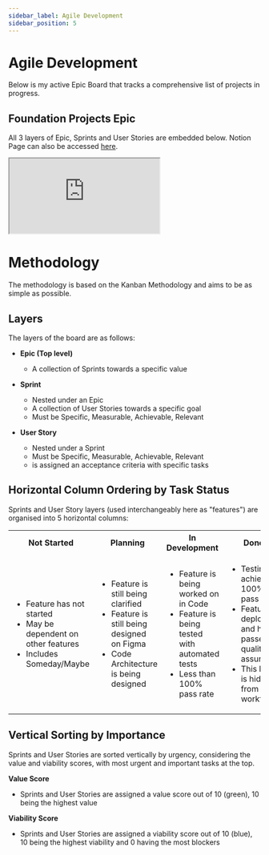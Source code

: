 ```yaml
---
sidebar_label: Agile Development
sidebar_position: 5
---
```

# Agile Development

Below is my active Epic Board that tracks a comprehensive list of projects in progress.


## Foundation Projects Epic



All 3 layers of Epic, Sprints and User Stories are embedded below. Notion Page can also be accessed [here](https://v2-embednotion.com/18f74616656880608b0dcc9acd0ccad1).


<iframe src="https://v2-embednotion.com/18c746166568809cbb49e62484f4342c" style={{width: "100%", height: "80vh", border: "0px solid #ccc", borderRadius: "10px", padding: "none"}}></iframe>

# Methodology

The methodology is based on the Kanban Methodology and aims to be as simple as possible.

## Layers

The layers of the board are as follows:

- **Epic (Top level)** 
  - A collection of Sprints towards a specific value

- **Sprint** 
  - Nested under an Epic
  - A collection of User Stories towards a specific goal
  - Must be Specific, Measurable, Achievable, Relevant
   
- **User Story**
  - Nested under a Sprint
  - Must be Specific, Measurable, Achievable, Relevant
  - is assigned an acceptance criteria with specific tasks


## Horizontal Column Ordering by Task Status
Sprints and User Story layers (used interchangeably here as "features") are organised into 5 horizontal columns:

<table>
  <tr>
    <th>Not Started</th>
    <th>Planning</th>
    <th>In Development</th>
    <th>Done</th>
  </tr>
  <tr>
    <td>
      <ul>
        <li>Feature has not started</li>
        <li>May be dependent on other features</li>
        <li>Includes Someday/Maybe</li>
      </ul>
    </td>
    <td>
      <ul>
        <li>Feature is still being clarified</li>
        <li>Feature is still being designed on Figma</li>
        <li>Code Architecture is being designed</li>
      </ul>
    </td>
    <td>
      <ul>
        <li>Feature is being worked on in Code</li>
        <li>Feature is being tested with automated tests</li>
        <li>Less than 100% pass rate</li>
      </ul>
    </td>
    <td>
      <ul>
        <li>Testing achieves 100% pass rate</li>
        <li>Feature is deployed and has passed all quality assurance</li>
        <li>This label is hidden from the workflow</li>
      </ul>
    </td>
  </tr>
</table>

## Vertical Sorting by Importance

Sprints and User Stories are sorted vertically by urgency, considering the value and viability scores, with most urgent and important tasks at the top.

<div style={{color: "lightgreen"}}><b>Value Score</b></div>

* Sprints and User Stories are assigned a value score out of 10 (green), 10 being the highest value

<div style={{color: "lightblue"}}><b>Viability Score</b></div>

* Sprints and User Stories are assigned a viability score out of 10 (blue), 10 being the highest viability and 0 having the most blockers

